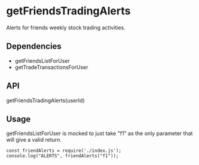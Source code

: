 # getFriendsTradingAlerts

Alerts for friends weekly stock trading activities.

## Dependencies
- getFriendsListForUser
- getTradeTransactionsForUser

## API
getFriendsTradingAlerts(userId)

## Usage
getFriendsListForUser is mocked to just take "f1" as the only parameter that will give a valid return.

    const friendAlerts = require('./index.js');
    console.log("ALERTS", friendAlerts("f1"));
